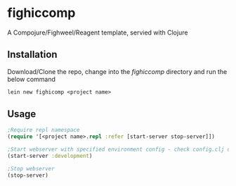 # fighiccomp

A Compojure/Fighweel/Reagent template, servied with Clojure

## Installation

Download/Clone the repo, change into the *fighiccomp* directory and run the below command
```clojure
lein new fighicomp <project name>
```

## Usage
```clojure
;Require repl namespace
(require '[<project name>.repl :refer [start-server stop-server]])

;Start webserver with specified environment config - check config.clj defautl port is 5566
(start-server :development)

;Stop webserver
(stop-server)
```

